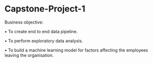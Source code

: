 # Capstone-Project-1

Business objective:

•	To create end to end data pipeline.

•	To perform exploratory data analysis.

•	To build a machine learning model for factors affecting the employees leaving the organisation.
